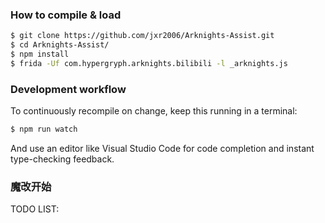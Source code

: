 ### How to compile & load

```sh
$ git clone https://github.com/jxr2006/Arknights-Assist.git
$ cd Arknights-Assist/
$ npm install
$ frida -Uf com.hypergryph.arknights.bilibili -l _arknights.js
```

### Development workflow

To continuously recompile on change, keep this running in a terminal:

```sh
$ npm run watch
```

And use an editor like Visual Studio Code for code completion and instant
type-checking feedback.


### 魔改开始

TODO LIST:

